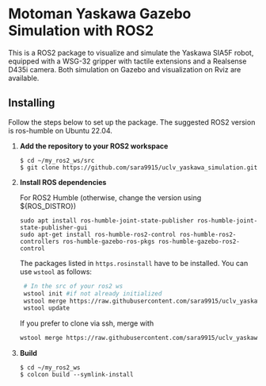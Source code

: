 # Motoman Yaskawa Gazebo Simulation with ROS2 
This is a ROS2 package to visualize and simulate the Yaskawa SIA5F robot, equipped with a WSG-32 gripper with tactile extensions and a Realsense D435i camera. Both simulation on Gazebo and visualization on Rviz are available. 

## Installing
Follow the steps below to set up the package. The suggested ROS2 version is ros-humble on Ubuntu 22.04.

1. **Add the repository to your ROS2 workspace**
    ```
    $ cd ~/my_ros2_ws/src
    $ git clone https://github.com/sara9915/uclv_yaskawa_simulation.git
    ```

2. **Install ROS dependencies**

   For ROS2 Humble (otherwise, change the version using ${ROS_DISTRO})
    ```
    sudo apt install ros-humble-joint-state-publisher ros-humble-joint-state-publisher-gui
    sudo apt-get install ros-humble-ros2-control ros-humble-ros2-controllers ros-humble-gazebo-ros-pkgs ros-humble-gazebo-ros2-control
    
    ```
    The packages listed in `https.rosinstall` have to be installed. You can use `wstool` as follows:
   ```bash
    # In the src of your ros2 ws
    wstool init #if not already initialized
    wstool merge https://raw.githubusercontent.com/sara9915/uclv_yaskawa_simulation/main/https.rosinstall
    wstool update
    ```
   
    If you prefer to clone via ssh, merge with
    ```bash
    wstool merge https://raw.githubusercontent.com/sara9915/uclv_yaskawa_simulation/main/ssh.rosinstall
    ```

4. **Build**
    ```
    $ cd ~/my_ros2_ws
    $ colcon build --symlink-install
    ```


